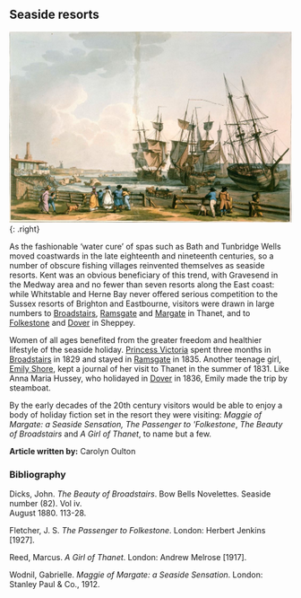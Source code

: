 ## Seaside resorts

![Margate from the Parade ©The British Library Board c11802-06 / Maps K.Top.17.4.e Images Online](images/Margatefromtheparade.jpg){: .right}

As the fashionable ‘water cure’ of spas such as Bath and Tunbridge Wells moved coastwards in the late eighteenth and nineteenth centuries, so a number of obscure fishing villages reinvented themselves as seaside resorts. Kent was an obvious beneficiary of this trend, with Gravesend in the Medway area and no fewer than seven resorts along the East coast: while Whitstable and Herne Bay never offered serious competition to the Sussex resorts of Brighton and Eastbourne, visitors were drawn in large numbers to [Broadstairs](/dickens/broadstairs-19th-century), [Ramsgate](/dickens/19c-ramsgate) and [Margate](/dickens/19c-margate) in Thanet, and to [Folkestone](/19c/19c-folkestone) and [Dover](/dickens/19c-dover) in Sheppey. 

Women of all ages benefited from the greater freedom and healthier lifestyle of the seaside holiday. [Princess Victoria](/19c/19c-victoria-albion-house) spent three months in [Broadstairs](/dickens/broadstairs-19th-century) in 1829 and stayed in [Ramsgate](/dickens/19c-ramsgate) in 1835. Another teenage girl, [Emily Shore](/19c/19c-shore-biography), kept a journal of her visit to Thanet in the summer of 1831. Like Anna Maria Hussey, who holidayed in [Dover](/dickens/19c-dover) in 1836, Emily made the trip by steamboat.

By the early decades of the 20th century visitors would be able to enjoy a body of holiday fiction set in the resort they were visiting: _Maggie of Margate: a Seaside Sensation,_ _The Passenger to 'Folkestone_, _The Beauty of Broadstairs_ and _A Girl of Thanet_, to name but a few.

**Article written by:** Carolyn Oulton

### Bibliography

Dicks, John. _The Beauty of Broadstairs_. Bow Bells Novelettes. Seaside number (82). Vol iv.  
August 1880. 113-28.

Fletcher, J. S. _The Passenger to Folkestone_. London: Herbert Jenkins [1927].

Reed, Marcus. _A Girl of Thanet_. London: Andrew Melrose [1917].

Wodnil, Gabrielle. _Maggie of Margate: a Seaside Sensation_. London: Stanley Paul & Co., 1912.

